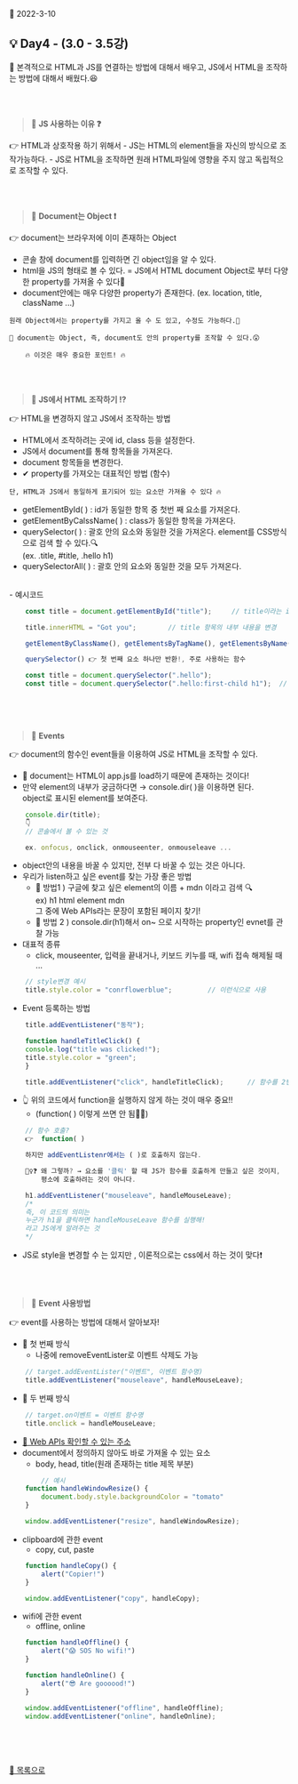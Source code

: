 📅 2022-3-10
## **💡 Day4 - (3.0 - 3.5강)** 

📑 본격적으로 HTML과 JS를 연결하는 방법에 대해서 배우고, JS에서 HTML을 조작하는 방법에 대해서 배웠다.😆  

<br/>
<br/>


> 🌱 **JS 사용하는 이유 ❓**

👉 HTML과 상호작용 하기 위해서
    - JS는 HTML의 element들을 자신의 방식으로 조작가능하다.
    - JS로 HTML을 조작하면 원래 HTML파일에 영향을 주지 않고 독립적으로 조작할 수 있다.

<br/>
<br/>


> 🌱 **Document는 Object ❗** 

👉 document는 브라우저에 이미 존재하는 Object
- 콘솔 창에 document를 입력하면 긴 object임을 알 수 있다.  
- html을 JS의 형태로 볼 수 있다. = JS에서 HTML document Object로 부터 다양한 property를 가져올 수 있다🙊
- document안에는 매우 다양한 property가 존재한다. (ex. location, title, className ...)  

```
원래 Object에서는 property를 가지고 올 수 도 있고, 수정도 가능하다.🤔

📌 document는 Object, 즉, document도 안의 property를 조작할 수 있다.😲
    
    🔥 이것은 매우 중요한 포인트! 🔥
```

<br/>
<br/>


> 🌱 **JS에서 HTML 조작하기 ⁉**  

👉 HTML을 변경하지 않고 JS에서 조작하는 방법
- HTML에서 조작하려는 곳에 id, class 등을 설정한다.
- JS에서 document를 통해 항목들을 가져온다.
- document 항목들을 변경한다.
- ✔ property를 가져오는 대표적인 방법 (함수)
```
단, HTML과 JS에서 동일하게 표기되어 있는 요소만 가져올 수 있다 🔥
```
- getElementById( ) : id가 동일한 항목 중 첫번 째 요소를 가져온다.
- getElementByCalssName( ) : class가 동일한 항목을 가져온다.
- querySelector( ) : 괄호 안의 요소와 동일한 것을 가져온다. element를 CSS방식으로 검색 할 수 있다.🔍     
    (ex. .title, #title, .hello h1)
- querySelectorAll( ) : 괄호 안의 요소와 동일한 것을 모두 가져온다.  

<br/>
- 예시코드

```js
    const title = document.getElementById("title");     // title이라는 id의 항목을 가져온다.

    title.innerHTML = "Got you";        // title 항목의 내부 내용을 변경
```   
```js
    getElementByClassName(), getElementsByTagName(), getElementsByName() 👉 [] 를 반환!

    querySelector() 👉 첫 번째 요소 하나만 반환!, 주로 사용하는 함수

    const title = document.querySelector(".hello");
    const title = document.querySelector(".hello:first-child h1");  // 이런 것도 가능
    
```
    
<br/>
<br/>


> 🌱 **Events**  

👉 document의 함수인 event들을 이용하여 JS로 HTML을 조작할 수 있다.
- 📌 document는 HTML이 app.js를 load하기 때문에 존재하는 것이다!
- 만약 element의 내부가 궁금하다면 → console.dir( )을 이용하면 된다.  
object로 표시된 element를 보여준다.
```js
    console.dir(title);
    👇
    // 콘솔에서 볼 수 있는 것

    ex. onfocus, onclick, onmouseenter, onmouseleave ...
```
- object안의 내용을 바꿀 수 있지만, 전부 다 바꿀 수 있는 것은 아니다.   
- 우리가 listen하고 싶은 event를 찾는 가장 좋은 방법
    - 📌 방법1 ) 구글에 찾고 싶은 element의 이름 + mdn 이라고 검색 🔍   
                    ex) h1 html element mdn  
                    그 중에 Web APIs라는 문장이 포함된 페이지 찾기!  
    - 📌 방법 2 )  console.dir(h1)해서 on~ 으로 시작하는 property인 evnet를 관찰 가능  
- 대표적 종류
    - click, mouseenter, 입력을 끝내거나, 키보드 키누를 때, wifi 접속 해제될 때 ... 

```js
    // style변경 예시
    title.style.color = "conrflowerblue";         // 이런식으로 사용
```     
- Event 등록하는 방법
```js
    title.addEventListener("동작");

    function handleTitleClick() {
    console.log("title was clicked!");
    title.style.color = "green";
    }

    title.addEventListener("click", handleTitleClick);      // 함수를 2번 째 인수로 전달
```  
-  👆 위의 코드에서 function을 실행하지 않게 하는 것이 매우 중요!! 
    - (function( ) 이렇게 쓰면 안 됨🙅‍♀️)
```js
    // 함수 호출? 
    👉  function( )

    하지만 addEventListenr에서는 ( )로 호출하지 않는다.

    🤷‍♀️❓ 왜 그렇까? → 요소를 '클릭' 할 때 JS가 함수를 호출하게 만들고 싶은 것이지,  
        평소에 호출하려는 것이 아니다.

    h1.addEventListener("mouseleave", handleMouseLeave); 
    /*
    즉, 이 코드의 의미는
    누군가 h1을 클릭하면 handleMouseLeave 함수를 실행해! 
    라고 JS에게 알려주는 것 
    */
```  
- JS로 style을 변경할 수 는 있지만 , 이론적으로는 css에서 하는 것이 맞다❗  
    
<br/>
<br/>


> 🌱 **Event 사용방법**  

👉 event를 사용하는 방법에 대해서 알아보자!
- 📌 첫 번째 방식
    - 나중에 removeEventLister로 이벤트 삭제도 가능
```js
    // target.addEventLister("이벤트", 이벤트 함수명)
    title.addEventListener("mouseleave", handleMouseLeave);
```  
- 📌 두 번째 방식
```js
    // target.on이벤트 = 이벤트 함수명
    title.onclick = handleMouseLeave;
```
- [🔗 Web APIs 확인할 수 있는 주소](https://developer.mozilla.org/ko/docs/Web/API/Window)
- document에서 정의하지 않아도 바로 가져올 수 있는 요소
    - body, head, title(원래 존재하는 title 제목 부분)
```js
        // 예시
    function handleWindowResize() {
        document.body.style.backgroundColor = "tomato"
    }

    window.addEventListener("resize", handleWindowResize);
```  
- clipboard에 관한 event
    - copy, cut, paste
```js
    function handleCopy() {
        alert("Copier!")
    }

    window.addEventListener("copy", handleCopy);
```  
- wifi에 관한 event
    - offline, online
```js
    function handleOffline() {
        alert("😱 SOS No wifi!")
    }

    function handleOnline() {
        alert("😎 Are goooood!")
    }

    window.addEventListener("offline", handleOffline);
    window.addEventListener("online", handleOnline);
```
<br/>
<br/>
<br/>


[📌 목록으로](/README.md)

